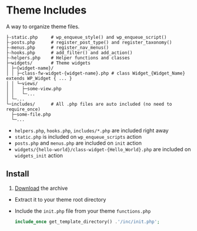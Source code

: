 # Theme Includes

A way to organize theme files.

```text
├-static.php     # wp_enqueue_style() and wp_enqueue_script()
├-posts.php      # register_post_type() and register_taxonomy()
├-menus.php      # register_nav_menus()
├-hooks.php      # add_filter() and add_action()
├-helpers.php    # Helper functions and classes
├─widgets/       # Theme widgets
│ ├─{widget-name}/
│ │ ├─class-fw-widget-{widget-name}.php # class Widget_{Widget_Name} extends WP_Widget { ... }
│ │ └─views/
│ │   ├─some-view.php
│ │   └─...
│ └─...
└─includes/      # All .php files are auto included (no need to require_once)
  ├─some-file.php
  └─...
```

* `helpers.php`, `hooks.php`, `includes/*.php` are included right away
* `static.php` is included on `wp_enqueue_scripts` action
* `posts.php` and `menus.php` are included on `init` action
* `widgets/{hello-world}/class-widget-{Hello_World}.php` are included on `widgets_init` action

## Install

1. [Download](https://github.com/ThemeFuse/Theme-Includes/releases/latest) the archive
* Extract it to your theme root directory
* Include the `init.php` file from your theme `functions.php`

	```php
	include_once get_template_directory() .'/inc/init.php';
	```
